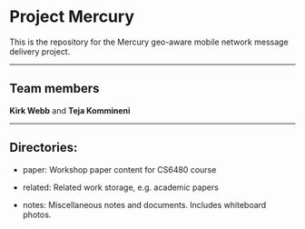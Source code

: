 # Project Mercury

This is the repository for the Mercury geo-aware mobile network message 
delivery project.

---

## Team members

**Kirk Webb** and **Teja Kommineni**

---

## Directories:

* paper: Workshop paper content for CS6480 course

* related: Related work storage, e.g. academic papers

* notes: Miscellaneous notes and documents.  Includes whiteboard photos.
